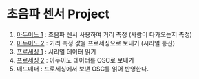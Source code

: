 # 초음파 센서 Project
1. [아두이노 1](/07_Projects/Project_0501/01_Arduino_1/) : 초음파 센서 사용하여 거리 측정 (사람이 다가오는지 측정)
1. [아두이노 2](/07_Projects/Project_0501/01_Arduino_2/) : 거리 측정 값을 프로세싱으로 보내기 (시리얼 통신)
1. [프로세싱 1](/07_Projects/Project_0501/02_Processing/) : 시리얼 데이터 읽기
1. [프로세싱 2](/07_Projects/Project_0501/03_OSC_Send/) : 아두이노 데이터를 OSC로 보내기
1. 매드매퍼 : 프로세싱에서 보낸 OSC를 읽어 반영한다.
